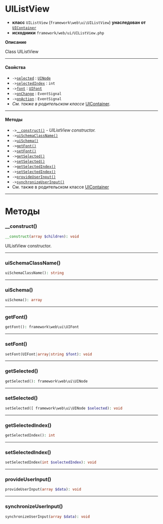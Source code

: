 # UIListView

- **класс** `UIListView` (`framework\web\ui\UIListView`) **унаследован от** [`UIContainer`](https://github.com/jphp-group/wizard-framework/blob/master/wizard-web-ui/api-docs/classes/framework/web/ui/UIContainer.ru.md)
- **исходники** `framework/web/ui/UIListView.php`

**Описание**

Class UIListView

---

#### Свойства

- `->`[`selected`](#prop-selected) : [`UINode`](https://github.com/jphp-group/wizard-framework/blob/master/wizard-web-ui/api-docs/classes/framework/web/ui/UINode.ru.md)
- `->`[`selectedIndex`](#prop-selectedindex) : `int`
- `->`[`font`](#prop-font) : [`UIFont`](https://github.com/jphp-group/wizard-framework/blob/master/wizard-web-ui/api-docs/classes/framework/web/ui/UIFont.ru.md)
- `->`[`onChange`](#prop-onchange) : `EventSignal`
- `->`[`onAction`](#prop-onaction) : `EventSignal`
- *См. также в родительском классе* [UIContainer](https://github.com/jphp-group/wizard-framework/blob/master/wizard-web-ui/api-docs/classes/framework/web/ui/UIContainer.ru.md).

---

#### Методы

- `->`[`__construct()`](#method-__construct) - _UIListView constructor._
- `->`[`uiSchemaClassName()`](#method-uischemaclassname)
- `->`[`uiSchema()`](#method-uischema)
- `->`[`getFont()`](#method-getfont)
- `->`[`setFont()`](#method-setfont)
- `->`[`getSelected()`](#method-getselected)
- `->`[`setSelected()`](#method-setselected)
- `->`[`getSelectedIndex()`](#method-getselectedindex)
- `->`[`setSelectedIndex()`](#method-setselectedindex)
- `->`[`provideUserInput()`](#method-provideuserinput)
- `->`[`synchronizeUserInput()`](#method-synchronizeuserinput)
- См. также в родительском классе [UIContainer](https://github.com/jphp-group/wizard-framework/blob/master/wizard-web-ui/api-docs/classes/framework/web/ui/UIContainer.ru.md)

---
# Методы

<a name="method-__construct"></a>

### __construct()
```php
__construct(array $children): void
```
UIListView constructor.

---

<a name="method-uischemaclassname"></a>

### uiSchemaClassName()
```php
uiSchemaClassName(): string
```

---

<a name="method-uischema"></a>

### uiSchema()
```php
uiSchema(): array
```

---

<a name="method-getfont"></a>

### getFont()
```php
getFont(): framework\web\ui\UIFont
```

---

<a name="method-setfont"></a>

### setFont()
```php
setFont(UIFont|array|string $font): void
```

---

<a name="method-getselected"></a>

### getSelected()
```php
getSelected(): framework\web\ui\UINode
```

---

<a name="method-setselected"></a>

### setSelected()
```php
setSelected([ framework\web\ui\UINode $selected): void
```

---

<a name="method-getselectedindex"></a>

### getSelectedIndex()
```php
getSelectedIndex(): int
```

---

<a name="method-setselectedindex"></a>

### setSelectedIndex()
```php
setSelectedIndex(int $selectedIndex): void
```

---

<a name="method-provideuserinput"></a>

### provideUserInput()
```php
provideUserInput(array $data): void
```

---

<a name="method-synchronizeuserinput"></a>

### synchronizeUserInput()
```php
synchronizeUserInput(array $data): void
```